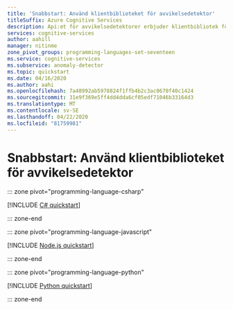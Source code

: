 ```yaml
---
title: 'Snabbstart: Använd klientbiblioteket för avvikelsedetektor'
titleSuffix: Azure Cognitive Services
description: Api:et för avvikelsedetektorer erbjuder klientbibliotek för att identifiera avvikelser i dataserien, antingen som en batch eller på strömmande data.
services: cognitive-services
author: aahill
manager: nitinme
zone_pivot_groups: programming-languages-set-seventeen
ms.service: cognitive-services
ms.subservice: anomaly-detector
ms.topic: quickstart
ms.date: 04/16/2020
ms.author: aahi
ms.openlocfilehash: 7a48992ab5978824f1ffb4b2c3ac0670f40c1424
ms.sourcegitcommit: 31e9f369e5ff4dd4dda6cf05edf71046b33164d3
ms.translationtype: MT
ms.contentlocale: sv-SE
ms.lasthandoff: 04/22/2020
ms.locfileid: "81759981"
---
```

# <a name="quickstart-use-the-anomaly-detector-client-library"></a>Snabbstart: Använd klientbiblioteket för avvikelsedetektor

::: zone pivot="programming-language-csharp"

[!INCLUDE [C# quickstart](../includes/quickstarts/anomaly-detector-client-library-csharp.md)]

::: zone-end

::: zone pivot="programming-language-javascript"

[!INCLUDE [Node.js quickstart](../includes/quickstarts/anomaly-detector-client-library-javascript.md)]

::: zone-end

::: zone pivot="programming-language-python"

[!INCLUDE [Python quickstart](../includes/quickstarts/anomaly-detector-client-library-python.md)]

::: zone-end